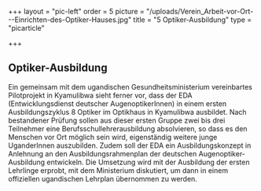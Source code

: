 +++
layout = "pic-left"
order = 5
picture = "/uploads/Verein_Arbeit-vor-Ort---Einrichten-des-Optiker-Hauses.jpg"
title = "5 Optiker-Ausbildung"
type = "picarticle"

+++
## Optiker-Ausbildung

Ein gemeinsam mit dem ugandischen Gesundheitsministerium vereinbartes Pilotprojekt in Kyamulibwa sieht ferner vor, dass der EDA (Entwicklungsdienst deutscher AugenoptikerInnen) in einem ersten Ausbildungszyklus 8 Optiker im Optikhaus in Kyamulibwa ausbildet. Nach bestandener Prüfung sollen aus dieser ersten Gruppe zwei bis drei Teilnehmer eine Berufsschullehrerausbildung absolvieren, so dass es den Menschen vor Ort möglich sein wird, eigenständig weitere junge UganderInnen auszubilden. Zudem soll der EDA ein Ausbildungskonzept in Anlehnung an den Ausbildungsrahmenplan der deutschen Augenoptiker-Ausbildung entwickeln. Die Umsetzung wird mit der Ausbildung der ersten Lehrlinge erprobt, mit dem Ministerium diskutiert, um dann in einem offiziellen ugandischen Lehrplan übernommen zu werden. 